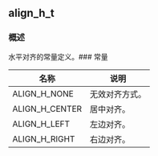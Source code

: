 ## align\_h\_t
### 概述
水平对齐的常量定义。### 常量
<p id="align_h_t_consts">

| 名称 | 说明 | 
| -------- | ------- | 
| ALIGN\_H\_NONE | 无效对齐方式。 |
| ALIGN\_H\_CENTER | 居中对齐。 |
| ALIGN\_H\_LEFT | 左边对齐。 |
| ALIGN\_H\_RIGHT | 右边对齐。 |
